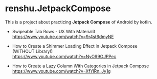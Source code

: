 # renshu.JetpackCompose

This is a project about practicing **Jetpack Compose** of Android by kotlin.


- Swipeable Tab Rows - UX With Material3   
https://www.youtube.com/watch?v=9r4st6dmyNE
   
- How to Create a Shimmer Loading Effect in Jetpack Compose (WITHOUT Library!)   
https://www.youtube.com/watch?v=NyO99OJPPec

- How to Create a Lazy Column With Categories in Jetpack Compose
https://www.youtube.com/watch?v=XfYlRn_Jy1g